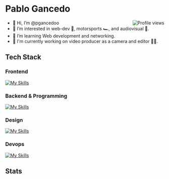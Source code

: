 # Pablo Gancedo

<img src="https://gpvc.arturio.dev/pgancedoo" alt="Profile views" align='right'/>

- 👋 Hi, I’m @pgancedoo
- 👀 I’m interested in web-dev 🤖, motorsports 🏎️, and audiovisual 🎥.
- 🌱 I’m learning Web development and networking.
- 🔧 I'm currently working on video producer as a camera and editor ✌🏻.


## Tech Stack

<span width="45%">

### Frontend

[![My Skills](https://skillicons.dev/icons?i=html,css,js)](https://skillicons.dev)

</span>
<span width="45%">
 
  
### Backend & Programming
 

[![My Skills](https://skillicons.dev/icons?i=java)](https://skillicons.dev)

</span>

### Design

[![My Skills](https://skillicons.dev/icons?i=figma,ps,pr,au,lr,ai,xd,ae)](https://skillicons.dev)

### Devops

[![My Skills](https://skillicons.dev/icons?i=linux,docker,git,github)](https://skillicons.dev)

## Stats
